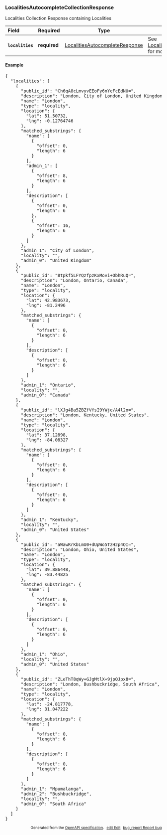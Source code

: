 <!--- This is a generated file, do not edit! -->
<!--- [START woosmap_http_schema_localitiesautocompletecollectionresponse] -->
<h3 class="schema-object" id="LocalitiesAutocompleteCollectionResponse">LocalitiesAutocompleteCollectionResponse</h3>

Localities Collection Response containing Localities

| Field                                                                                                                                 | Required     | Type                                                                                               | Description                                                                                                                  |
| :------------------------------------------------------------------------------------------------------------------------------------ | ------------ | -------------------------------------------------------------------------------------------------- | ---------------------------------------------------------------------------------------------------------------------------- |
| <h4 id="LocalitiesAutocompleteCollectionResponse-localities" class="add-link schema-object-property-key"><code>localities</code></h4> | **required** | [LocalitiesAutocompleteResponse](#LocalitiesAutocompleteResponse "LocalitiesAutocompleteResponse") | See [LocalitiesAutocompleteResponse](#LocalitiesAutocompleteResponse "LocalitiesAutocompleteResponse") for more information. |

<h4 class="schema-object-example" id="LocalitiesAutocompleteCollectionResponse-example">Example</h4>

<pre class="notranslate lang-json prettyprint">{
  "localities": [
    {
      "public_id": "Ch6qA8cLmvyvEEoFy6nYeFcEdNU=",
      "description": "London, City of London, United Kingdom",
      "name": "London",
      "type": "locality",
      "location": {
        "lat": 51.50732,
        "lng": -0.12764746
      },
      "matched_substrings": {
        "name": [
          {
            "offset": 0,
            "length": 6
          }
        ],
        "admin_1": [
          {
            "offset": 8,
            "length": 6
          }
        ],
        "description": [
          {
            "offset": 0,
            "length": 6
          },
          {
            "offset": 16,
            "length": 6
          }
        ]
      },
      "admin_1": "City of London",
      "locality": "",
      "admin_0": "United Kingdom"
    },
    {
      "public_id": "8tpkf5LFYQzfpzKxMovi+ObhRuQ=",
      "description": "London, Ontario, Canada",
      "name": "London",
      "type": "locality",
      "location": {
        "lat": 42.983673,
        "lng": -81.2496
      },
      "matched_substrings": {
        "name": [
          {
            "offset": 0,
            "length": 6
          }
        ],
        "description": [
          {
            "offset": 0,
            "length": 6
          }
        ]
      },
      "admin_1": "Ontario",
      "locality": "",
      "admin_0": "Canada"
    },
    {
      "public_id": "lXJg4Ba5ZBZfVfsI9YWje/A4l2o=",
      "description": "London, Kentucky, United States",
      "name": "London",
      "type": "locality",
      "location": {
        "lat": 37.12898,
        "lng": -84.08327
      },
      "matched_substrings": {
        "name": [
          {
            "offset": 0,
            "length": 6
          }
        ],
        "description": [
          {
            "offset": 0,
            "length": 6
          }
        ]
      },
      "admin_1": "Kentucky",
      "locality": "",
      "admin_0": "United States"
    },
    {
      "public_id": "aWawRrKbLmU0+dUpWo5TzH2p4QI=",
      "description": "London, Ohio, United States",
      "name": "London",
      "type": "locality",
      "location": {
        "lat": 39.886448,
        "lng": -83.44825
      },
      "matched_substrings": {
        "name": [
          {
            "offset": 0,
            "length": 6
          }
        ],
        "description": [
          {
            "offset": 0,
            "length": 6
          }
        ]
      },
      "admin_1": "Ohio",
      "locality": "",
      "admin_0": "United States"
    },
    {
      "public_id": "ZLeThT8qWy+GJgMtlX+9jpQJpx8=",
      "description": "London, Bushbuckridge, South Africa",
      "name": "London",
      "type": "locality",
      "location": {
        "lat": -24.817778,
        "lng": 31.047222
      },
      "matched_substrings": {
        "name": [
          {
            "offset": 0,
            "length": 6
          }
        ],
        "description": [
          {
            "offset": 0,
            "length": 6
          }
        ]
      },
      "admin_1": "Mpumalanga",
      "admin_2": "Bushbuckridge",
      "locality": "",
      "admin_0": "South Africa"
    }
  ]
}</pre>

<p style="text-align: right; font-size: smaller;">Generated from the <a data-label="openapi-github" href="https://github.com/woosmap/openapi-specification" title="Woosmap OpenAPI Specification" class="external">OpenAPI specification</a>.
<a data-label="openapi-github-woosmap-http-schema-localitiesautocompletecollectionresponse" data-action="edit" style="margin-left: 5px;" href="https://github.com/woosmap/openapi-specification/blob/main/specification/schemas/LocalitiesAutocompleteCollectionResponse.yml" title="Edit on GitHub"><span class="material-icons">edit</span> Edit</a>
<a data-label="openapi-github-woosmap-http-schema-localitiesautocompletecollectionresponse" data-action="bug" style="margin-left: 5px;" href="https://github.com/woosmap/openapi-specification/issues/new?assignees=&labels=type%3A+bug%2C+triage+me&template=bug_report.md&title=[schemas] Bug - LocalitiesAutocompleteCollectionResponse" title="File bug for schemas on GitHub"><span class="material-icons">bug_report</span> Report bug</a>
</p>

<!--- [END woosmap_http_schema_localitiesautocompletecollectionresponse] -->
